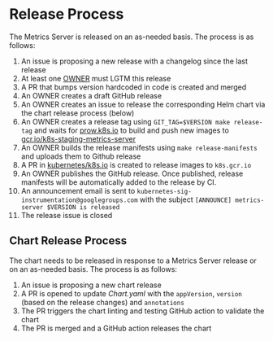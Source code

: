 # Release Process

The Metrics Server is released on an as-needed basis. The process is as follows:

1. An issue is proposing a new release with a changelog since the last release
1. At least one [OWNER](OWNERS) must LGTM this release
1. A PR that bumps version hardcoded in code is created and merged
1. An OWNER creates a draft GitHub release
1. An OWNER creates an issue to release the corresponding Helm chart via the chart release process (below)
1. An OWNER creates a release tag using `GIT_TAG=$VERSION make release-tag` and waits for [prow.k8s.io](prow.k8s.io) to build and push new images to [gcr.io/k8s-staging-metrics-server](https://gcr.io/k8s-staging-metrics-server)
1. An OWNER builds the release manifests using `make release-manifests` and uploads them to Github release
1. A PR in [kubernetes/k8s.io](https://github.com/kubernetes/k8s.io/blob/main/k8s.gcr.io/images/k8s-staging-metrics-server/images.yaml) is created to release images to `k8s.gcr.io`
1. An OWNER publishes the GitHub release. Once published, release manifests will be automatically added to the release by CI.
1. An announcement email is sent to `kubernetes-sig-instrumentation@googlegroups.com` with the subject `[ANNOUNCE] metrics-server $VERSION is released`
1. The release issue is closed

## Chart Release Process

The chart needs to be released in response to a Metrics Server release or on an as-needed basis. The process is as follows:

1. An issue is proposing a new chart release
1. A PR is opened to update _Chart.yaml_ with the `appVersion`, `version` (based on the release changes) and `annotations`
1. The PR triggers the chart linting and testing GitHub action to validate the chart
1. The PR is merged and a GitHub action releases the chart
